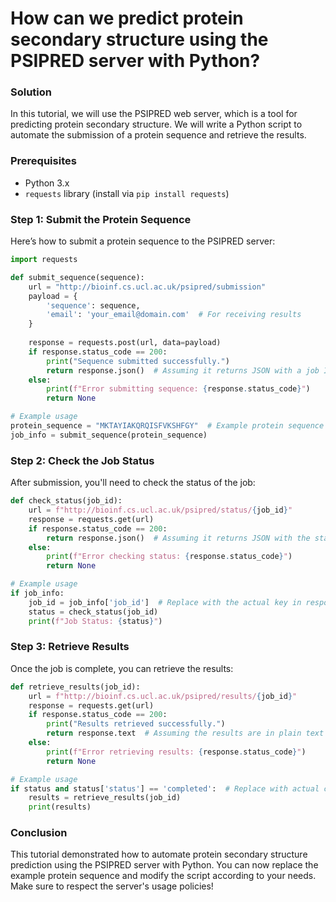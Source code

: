 # How can we predict protein secondary structure using the PSIPRED server with Python?

### Solution

In this tutorial, we will use the PSIPRED web server, which is a tool for predicting protein secondary structure. We will write a Python script to automate the submission of a protein sequence and retrieve the results.

### Prerequisites

- Python 3.x
- `requests` library (install via `pip install requests`)

### Step 1: Submit the Protein Sequence

Here’s how to submit a protein sequence to the PSIPRED server:

```python
import requests

def submit_sequence(sequence):
    url = "http://bioinf.cs.ucl.ac.uk/psipred/submission"
    payload = {
        'sequence': sequence,
        'email': 'your_email@domain.com'  # For receiving results
    }
    
    response = requests.post(url, data=payload)
    if response.status_code == 200:
        print("Sequence submitted successfully.")
        return response.json()  # Assuming it returns JSON with a job ID
    else:
        print(f"Error submitting sequence: {response.status_code}")
        return None

# Example usage
protein_sequence = "MKTAYIAKQRQISFVKSHFGY"  # Example protein sequence
job_info = submit_sequence(protein_sequence)
```

### Step 2: Check the Job Status

After submission, you'll need to check the status of the job:

```python
def check_status(job_id):
    url = f"http://bioinf.cs.ucl.ac.uk/psipred/status/{job_id}"
    response = requests.get(url)
    if response.status_code == 200:
        return response.json()  # Assuming it returns JSON with the status
    else:
        print(f"Error checking status: {response.status_code}")
        return None

# Example usage
if job_info:
    job_id = job_info['job_id']  # Replace with the actual key in response
    status = check_status(job_id)
    print(f"Job Status: {status}")
```

### Step 3: Retrieve Results

Once the job is complete, you can retrieve the results:

```python
def retrieve_results(job_id):
    url = f"http://bioinf.cs.ucl.ac.uk/psipred/results/{job_id}"
    response = requests.get(url)
    if response.status_code == 200:
        print("Results retrieved successfully.")
        return response.text  # Assuming the results are in plain text
    else:
        print(f"Error retrieving results: {response.status_code}")
        return None

# Example usage
if status and status['status'] == 'completed':  # Replace with actual completion status
    results = retrieve_results(job_id)
    print(results)
```

### Conclusion

This tutorial demonstrated how to automate protein secondary structure prediction using the PSIPRED server with Python. You can now replace the example protein sequence and modify the script according to your needs. Make sure to respect the server's usage policies!
